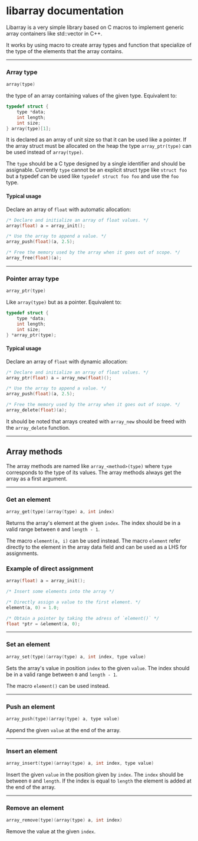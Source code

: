 # libarray documentation

Libarray is a very simple library based on C macros to implement generic array containers like std::vector in C++.

It works by using macro to create array types and function that specialize of the type of the elements that the array contains.

***

### Array type
```c
array(type)
```

the type of an array containing values of the given type. Equivalent to:

```c
typedef struct {
    type *data;
    int length;
    int size;
} array(type)[1];
```

It is declared as an array of unit size so that it can be used like a pointer. If the array struct must be allocated on the heap the type `array_ptr(type)` can be used instead of `array(type)`.

The `type` should be a C type designed by a single identifier and should be assignable. Currently `type` cannot be an explicit struct type like `struct foo` but a typedef can be used like `typedef struct foo foo` and use the `foo` type.

#### Typical usage

Declare an array of `float` with automatic allocation:

```c
/* Declare and initialize an array of float values. */
array(float) a = array_init();

/* Use the array to append a value. */
array_push(float)(a, 2.5);

/* Free the memory used by the array when it goes out of scope. */
array_free(float)(a);
```

***

### Pointer array type
```c
array_ptr(type)
```

Like `array(type)` but as a pointer. Equivalent to:

```c
typedef struct {
    type *data;
    int length;
    int size;
} *array_ptr(type);
```

#### Typical usage

Declare an array of `float` with dynamic allocation:

```c
/* Declare and initialize an array of float values. */
array_ptr(float) a = array_new(float)();

/* Use the array to append a value. */
array_push(float)(a, 2.5);

/* Free the memory used by the array when it goes out of scope. */
array_delete(float)(a);
```

It should be noted that arrays created with `array_new` should be freed with the `array_delete` function.

***

## Array methods

The array methods are named like `array_<method>(type)` where `type` corresponds to the type of its values. The array methods always get the array as a first argument.


***
### Get an element
```c
array_get(type)(array(type) a, int index)
```

Returns the array's element at the given `index`. The index should be in a valid range between `0` and `length - 1`.

The macro `element(a, i)` can be used instead. The macro `element` refer directly to the element in the array data field and can be used as a LHS for assignments.

### Example of direct assignment

```c
array(float) a = array_init();

/* Insert some elements into the array */

/* Directly assign a value to the first element. */
element(a, 0) = 1.0;

/* Obtain a pointer by taking the adress of `element()` */
float *ptr = &element(a, 0);
```

***
### Set an element
```c
array_set(type)(array(type) a, int index, type value)
```

Sets the array's value in position `index` to the given `value`. The index should be in a valid range between `0` and `length - 1`.

The macro `element()` can be used instead.

***
### Push an element
```c
array_push(type)(array(type) a, type value)
```

Append the given `value` at the end of the array.

***
### Insert an element

```c
array_insert(type)(array(type) a, int index, type value)
```

Insert the given `value` in the position given by `index`. The `index` should be between `0` and `length`. If the index is equal to `length` the element is added at the end of the array.

***
### Remove an element
```c
array_remove(type)(array(type) a, int index)
```

Remove the value at the given `index`.
